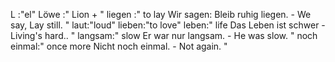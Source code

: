 L :"el"
Löwe :"
Lion
+
"
liegen :"
to lay
Wir sagen: Bleib ruhig liegen. - We say, Lay still.
"
laut:"loud"
lieben:"to love"
leben:"
life
Das Leben ist schwer - Living's hard..
"
langsam:"
slow
Er war nur langsam. - He was slow.
"
noch einmal:"
once more
Nicht noch einmal. - Not again.
"
